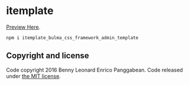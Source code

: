 # itemplate

[Preview Here](http://itemplate.ga).

```
npm i itemplate_bulma_css_framework_admin_template
```
## Copyright and license

Code copyright 2016 Benny Leonard Enrico Panggabean. Code released under [the MIT license](https://github.com/bendo01/itemplate/blob/master/LICENCE).
